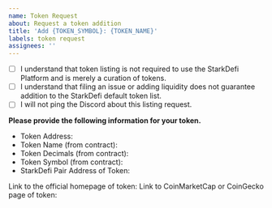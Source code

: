 ```yaml
---
name: Token Request
about: Request a token addition
title: 'Add {TOKEN_SYMBOL}: {TOKEN_NAME}'
labels: token request
assignees: ''
---
```


- [ ] I understand that token listing is not required to use the StarkDefi Platform and is merely a curation of tokens.
- [ ] I understand that filing an issue or adding liquidity does not guarantee addition to the StarkDefi default token list.
- [ ] I will not ping the Discord about this listing request.

**Please provide the following information for your token.**

- Token Address:
- Token Name (from contract):
- Token Decimals (from contract):
- Token Symbol (from contract):
- StarkDefi Pair Address of Token:

Link to the official homepage of token:
Link to CoinMarketCap or CoinGecko page of token:
